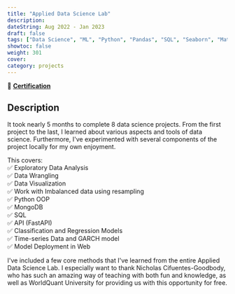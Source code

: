 ```yaml
---
title: "Applied Data Science Lab"
description: 
dateString: Aug 2022 - Jan 2023
draft: false
tags: ["Data Science", "ML", "Python", "Pandas", "SQL", "Seaborn", "Matplotlib", "NumPy"]
showtoc: false
weight: 301
cover:
category: projects
--- 
```

🔗 [**Certification**](https://www.credly.com/badges/3f339daa-d5c1-4089-9847-fa381ec826f8/public_url)

## Description
It took nearly 5 months to complete 8 data science projects. From the first project to the last, I learned about various aspects and tools of data science. Furthermore, I've experimented with several components of the project locally for my own enjoyment.

This covers:  
✅ Exploratory Data Analysis  
✅ Data Wrangling  
✅ Data Visualization  
✅ Work with Imbalanced data using resampling  
✅ Python OOP  
✅ MongoDB  
✅ SQL  
✅ API (FastAPI)  
✅ Classification and Regression Models  
✅ Time-series Data and GARCH model  
✅ Model Deployment in Web

I've included a few core methods that I've learned from the entire Applied Data Science Lab. I especially want to thank Nicholas Cifuentes-Goodbody, who has such an amazing way of teaching with both fun and knowledge, as well as WorldQuant University for providing us with this opportunity for free.